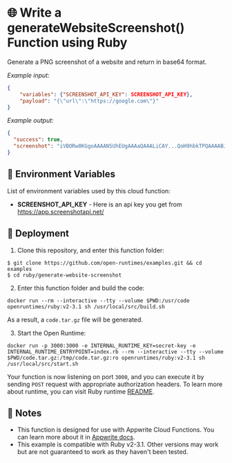 # 🌐 Write a generateWebsiteScreenshot() Function using Ruby

Generate a PNG screenshot of a website and return in base64 format.

_Example input:_

```json
{
    "variables": {"SCREENSHOT_API_KEY": SCREENSHOT_API_KEY},
    "payload": "{\"url\":\"https://google.com\"}"
}
```

_Example output:_

```json
{
  "success": true,
  "screenshot": "iVBORw0KGgoAAAANSUhEUgAAAaQAAALiCAY...QoH9hbkTPQAAAABJRU5ErkJggg=="
}
```

## 📝 Environment Variables

List of environment variables used by this cloud function:

- **SCREENSHOT_API_KEY** - Here is an api key you get from https://app.screenshotapi.net/

## 🚀 Deployment

1. Clone this repository, and enter this function folder:

```
$ git clone https://github.com/open-runtimes/examples.git && cd examples
$ cd ruby/generate-website-screenshot
```

2. Enter this function folder and build the code:

```
docker run --rm --interactive --tty --volume $PWD:/usr/code openruntimes/ruby:v2-3.1 sh /usr/local/src/build.sh
```

As a result, a `code.tar.gz` file will be generated.

3. Start the Open Runtime:

```
docker run -p 3000:3000 -e INTERNAL_RUNTIME_KEY=secret-key -e INTERNAL_RUNTIME_ENTRYPOINT=index.rb --rm --interactive --tty --volume $PWD/code.tar.gz:/tmp/code.tar.gz:ro openruntimes/ruby:v2-3.1 sh /usr/local/src/start.sh
```

Your function is now listening on port `3000`, and you can execute it by sending `POST` request with appropriate authorization headers. To learn more about runtime, you can visit Ruby runtime [README](https://github.com/open-runtimes/open-runtimes/tree/main/runtimes/ruby-3.1).

## 📝 Notes

- This function is designed for use with Appwrite Cloud Functions. You can learn more about it in [Appwrite docs](https://appwrite.io/docs/functions).
- This example is compatible with Ruby v2-3.1. Other versions may work but are not guaranteed to work as they haven't been tested.
